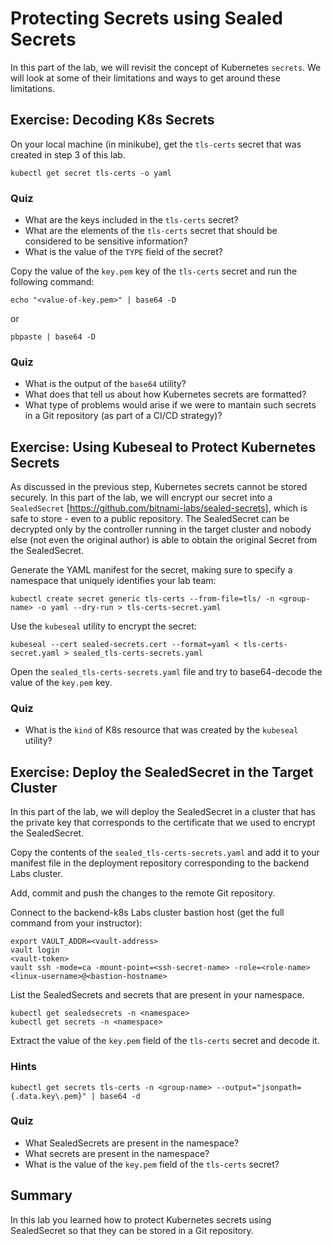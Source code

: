 # Protecting Secrets using Sealed Secrets

In this part of the lab, we will revisit the concept of Kubernetes `secrets`. We will look at some of their limitations and ways to get around these limitations.

## Exercise: Decoding K8s Secrets

On your local machine (in minikube), get the `tls-certs` secret that was created in step 3 of this lab.

```
kubectl get secret tls-certs -o yaml
```

### Quiz

* What are the keys included in the `tls-certs` secret?
* What are the elements of the `tls-certs` secret that should be considered to be sensitive information?
* What is the value of the `TYPE` field of the secret?

Copy the value of the `key.pem` key of the `tls-certs` secret and run the following command:

```
echo "<value-of-key.pem>" | base64 -D
```

or

```
pbpaste | base64 -D
```

### Quiz

* What is the output of the `base64` utility?
* What does that tell us about how Kubernetes secrets are formatted?
* What type of problems would arise if we were to mantain such secrets in a Git repository (as part of a CI/CD strategy)?

## Exercise: Using Kubeseal to Protect Kubernetes Secrets

As discussed in the previous step, Kubernetes secrets cannot be stored securely. In this part of the lab, we will encrypt our secret into a `SealedSecret` [https://github.com/bitnami-labs/sealed-secrets], which is safe to store - even to a public repository. The SealedSecret can be decrypted only by the controller running in the target cluster and nobody else (not even the original author) is able to obtain the original Secret from the SealedSecret.

Generate the YAML manifest for the secret, making sure to specify a namespace that uniquely identifies your lab team:

```
kubectl create secret generic tls-certs --from-file=tls/ -n <group-name> -o yaml --dry-run > tls-certs-secret.yaml
```

Use the `kubeseal` utility to encrypt the secret:

```
kubeseal --cert sealed-secrets.cert --format=yaml < tls-certs-secret.yaml > sealed_tls-certs-secrets.yaml
```

Open the `sealed_tls-certs-secrets.yaml` file and try to base64-decode the value of the `key.pem` key.

### Quiz

* What is the `kind` of K8s resource that was created by the `kubeseal` utility?

## Exercise: Deploy the SealedSecret in the Target Cluster

In this part of the lab, we will deploy the SealedSecret in a cluster that has the private key that corresponds to the certificate that we used to encrypt the SealedSecret.

Copy the contents of the `sealed_tls-certs-secrets.yaml` and add it to your manifest file in the deployment repository corresponding to the backend Labs cluster.

Add, commit and push the changes to the remote Git repository.

Connect to the backend-k8s Labs cluster bastion host (get the full command from your instructor):

```
export VAULT_ADDR=<vault-address>
vault login
<vault-token>
vault ssh -mode=ca -mount-point=<ssh-secret-name> -role=<role-name> <linux-username>@<bastion-hostname>
```

List the SealedSecrets and secrets that are present in your namespace.

```
kubectl get sealedsecrets -n <namespace>
kubectl get secrets -n <namespace>
```

Extract the value of the `key.pem` field of the `tls-certs` secret and decode it.

### Hints

```
kubectl get secrets tls-certs -n <group-name> --output="jsonpath={.data.key\.pem}" | base64 -d
```

### Quiz

* What SealedSecrets are present in the namespace?
* What secrets are present in the namespace?
* What is the value of the `key.pem` field of the `tls-certs` secret?

## Summary

In this lab you learned how to protect Kubernetes secrets using SealedSecret so that they can be stored in a Git repository.

